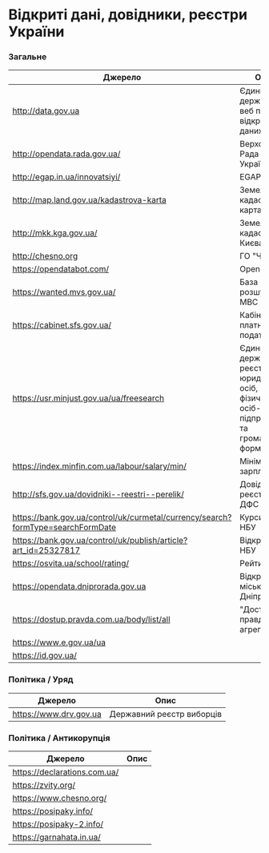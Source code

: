 # Відкриті дані, довідники, реєстри України

### Загальне

| Джерело | Опис |
|---------------------------|------------------------------------|
| http://data.gov.ua | Єдиний державний веб портал відкритих даних
| http://opendata.rada.gov.ua/ | Верховна Рада України
| http://egap.in.ua/innovatsiyi/ | EGAP |
| http://map.land.gov.ua/kadastrova-karta | Земельний кадастр, карта |
| http://mkk.kga.gov.ua/ | Земельний кадастр Києва, карта |
| http://chesno.org | ГО "Чесно" | 
| https://opendatabot.com/ | OpenDataBot |
| https://wanted.mvs.gov.ua/ | База розшуку МВС |
| https://cabinet.sfs.gov.ua/ | Кабінет платника податків |
| https://usr.minjust.gov.ua/ua/freesearch | Єдиний державний реєстр юридичних осіб, фізичних осіб-підприємців та громадських формувань |
| https://index.minfin.com.ua/labour/salary/min/ | Мінімальна зарплата |
| http://sfs.gov.ua/dovidniki--reestri--perelik/ | Довідники, реєстри ДФС |
| https://bank.gov.ua/control/uk/curmetal/currency/search?formType=searchFormDate | Курси валют НБУ |
| https://bank.gov.ua/control/uk/publish/article?art_id=25327817 | Відкриті дані НБУ |
| https://osvita.ua/school/rating/ | Рейтинг шкіл |
| https://opendata.dniprorada.gov.ua | Відкриті дані міськради Дніпра |
| https://dostup.pravda.com.ua/body/list/all | "Доступ до правди", агрегатор |
| https://www.e.gov.ua/ua ||
| https://id.gov.ua/ ||

### Політика / Уряд

| Джерело | Опис |
|----|--------|
| https://www.drv.gov.ua | Державний реєстр виборців |

### Політика / Антикорупція

| Джерело | Опис |
|----|--------|
| https://declarations.com.ua/ | |
| https://zvity.org/ | |
| https://www.chesno.org/ | |
| https://posipaky.info/ | |
| https://posipaky-2.info/ | |
| https://garnahata.in.ua/ | |

